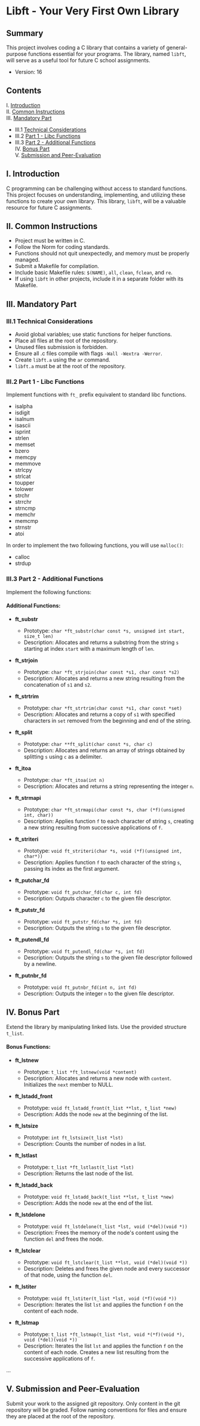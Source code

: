 # Libft - Your Very First Own Library

## Summary
This project involves coding a C library that contains a variety of general-purpose functions essential for your programs. The library, named `libft`, will serve as a useful tool for future C school assignments.

- Version: 16

## Contents
I. [Introduction](#introduction)  
II. [Common Instructions](#common-instructions)  
III. [Mandatory Part](#mandatory-part)  
   - III.1 [Technical Considerations](#technical-considerations)  
   - III.2 [Part 1 - Libc Functions](#part-1---libc-functions)  
   - III.3 [Part 2 - Additional Functions](#part-2---additional-functions)  
IV. [Bonus Part](#bonus-part)  
V. [Submission and Peer-Evaluation](#submission-and-peer-evaluation)

## I. Introduction
C programming can be challenging without access to standard functions. This project focuses on understanding, implementing, and utilizing these functions to create your own library. This library, `libft`, will be a valuable resource for future C assignments.

## II. Common Instructions
- Project must be written in C.
- Follow the Norm for coding standards.
- Functions should not quit unexpectedly, and memory must be properly managed.
- Submit a Makefile for compilation.
- Include basic Makefile rules: `$(NAME)`, `all`, `clean`, `fclean`, and `re`.
- If using `libft` in other projects, include it in a separate folder with its Makefile.

## III. Mandatory Part
### III.1 Technical Considerations
- Avoid global variables; use static functions for helper functions.
- Place all files at the root of the repository.
- Unused files submission is forbidden.
- Ensure all .c files compile with flags `-Wall -Wextra -Werror`.
- Create `libft.a` using the `ar` command.
- `libft.a` must be at the root of the repository.

### III.2 Part 1 - Libc Functions
Implement functions with `ft_` prefix equivalent to standard libc functions.

- isalpha
- isdigit
- isalnum
- isascii
- isprint
- strlen
- memset
- bzero
- memcpy
- memmove
- strlcpy
- strlcat
- toupper
- tolower
- strchr
- strrchr
- strncmp
- memchr
- memcmp
- strnstr
- atoi

In order to implement the two following functions, you will use `malloc()`:

- calloc
- strdup 

### III.3 Part 2 - Additional Functions
Implement the following functions:

#### Additional Functions:
- **ft_substr**
  - Prototype: `char *ft_substr(char const *s, unsigned int start, size_t len)`
  - Description: Allocates and returns a substring from the string `s` starting at index `start` with a maximum length of `len`.

- **ft_strjoin**
  - Prototype: `char *ft_strjoin(char const *s1, char const *s2)`
  - Description: Allocates and returns a new string resulting from the concatenation of `s1` and `s2`.

- **ft_strtrim**
  - Prototype: `char *ft_strtrim(char const *s1, char const *set)`
  - Description: Allocates and returns a copy of `s1` with specified characters in `set` removed from the beginning and end of the string.

- **ft_split**
  - Prototype: `char **ft_split(char const *s, char c)`
  - Description: Allocates and returns an array of strings obtained by splitting `s` using `c` as a delimiter.

- **ft_itoa**
  - Prototype: `char *ft_itoa(int n)`
  - Description: Allocates and returns a string representing the integer `n`.

- **ft_strmapi**
  - Prototype: `char *ft_strmapi(char const *s, char (*f)(unsigned int, char))`
  - Description: Applies function `f` to each character of string `s`, creating a new string resulting from successive applications of `f`.

- **ft_striteri**
  - Prototype: `void ft_striteri(char *s, void (*f)(unsigned int, char*))`
  - Description: Applies function `f` to each character of the string `s`, passing its index as the first argument.

- **ft_putchar_fd**
  - Prototype: `void ft_putchar_fd(char c, int fd)`
  - Description: Outputs character `c` to the given file descriptor.

- **ft_putstr_fd**
  - Prototype: `void ft_putstr_fd(char *s, int fd)`
  - Description: Outputs the string `s` to the given file descriptor.

- **ft_putendl_fd**
  - Prototype: `void ft_putendl_fd(char *s, int fd)`
  - Description: Outputs the string `s` to the given file descriptor followed by a newline.

- **ft_putnbr_fd**
  - Prototype: `void ft_putnbr_fd(int n, int fd)`
  - Description: Outputs the integer `n` to the given file descriptor.

## IV. Bonus Part
Extend the library by manipulating linked lists. Use the provided structure `t_list`.

#### Bonus Functions:
- **ft_lstnew**
  - Prototype: `t_list *ft_lstnew(void *content)`
  - Description: Allocates and returns a new node with `content`. Initializes the `next` member to NULL.

- **ft_lstadd_front**
  - Prototype: `void ft_lstadd_front(t_list **lst, t_list *new)`
  - Description: Adds the node `new` at the beginning of the list.

- **ft_lstsize**
  - Prototype: `int ft_lstsize(t_list *lst)`
  - Description: Counts the number of nodes in a list.

- **ft_lstlast**
  - Prototype: `t_list *ft_lstlast(t_list *lst)`
  - Description: Returns the last node of the list.

- **ft_lstadd_back**
  - Prototype: `void ft_lstadd_back(t_list **lst, t_list *new)`
  - Description: Adds the node `new` at the end of the list.

- **ft_lstdelone**
  - Prototype: `void ft_lstdelone(t_list *lst, void (*del)(void *))`
  - Description: Frees the memory of the node's content using the function `del` and frees the node.

- **ft_lstclear**
  - Prototype: `void ft_lstclear(t_list **lst, void (*del)(void *))`
  - Description: Deletes and frees the given node and every successor of that node, using the function `del`.

- **ft_lstiter**
  - Prototype: `void ft_lstiter(t_list *lst, void (*f)(void *))`
  - Description: Iterates the list `lst` and applies the function `f` on the content of each node.

- **ft_lstmap**
  - Prototype: `t_list *ft_lstmap(t_list *lst, void *(*f)(void *), void (*del)(void *))`
  - Description: Iterates the list `lst` and applies the function `f` on the content of each node. Creates a new list resulting from the successive applications of `f`.

...

## V. Submission and Peer-Evaluation
Submit your work to the assigned git repository. Only content in the git repository will be graded. Follow naming conventions for files and ensure they are placed at the root of the repository.

